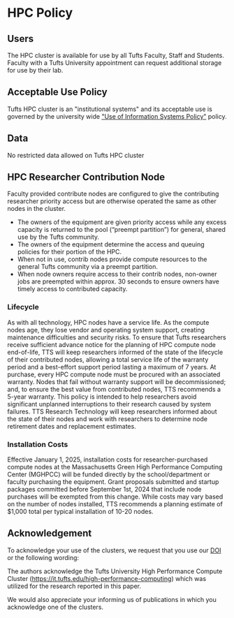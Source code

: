 # HPC Policy

## Users

The HPC cluster is available for use by all Tufts Faculty, Staff and Students.
Faculty with a Tufts University appointment can request additional storage for use by their lab.

## Acceptable Use Policy

Tufts HPC cluster is an "institutional systems" and its acceptable use is governed by the university wide ["Use of Information Systems Policy"](https://it.tufts.edu/sites/default/files/uploaded-files/2018-09/use-institutional_systems_2018-06-18_0.pdf) policy.

## Data

No restricted data allowed on Tufts HPC cluster

## HPC Researcher Contribution Node

Faculty provided contribute nodes are configured to give the contributing researcher priority access but are otherwise
operated the same as other nodes in the cluster.

- The owners of the equipment are given priority access while any excess capacity is returned to the pool (“preempt partition”) for general, shared use by the Tufts community.
- The owners of the equipment determine the access and queuing policies for their portion of the HPC.
- When not in use, contrib nodes provide compute resources to the general Tufts community via a preempt partition.
- When node owners require access to their contrib nodes, non-owner jobs are preempted within approx. 30 seconds to ensure owners have timely access to contributed capacity.

### Lifecycle

As with all technology, HPC nodes have a service life. As the compute nodes age, they lose vendor and operating system support, creating maintenance difficulties and security risks. To ensure that Tufts researchers receive sufficient advance notice for the planning of HPC compute node end-of-life, TTS will keep researchers informed of the state of the lifecycle of their contributed nodes, allowing a total service life of the warranty period and a best-effort support period lasting a maximum of 7 years. At purchase, every HPC compute node must be procured with an associated warranty. Nodes that fail without warranty support will be decommissioned; and, to ensure the best value from contributed nodes, TTS recommends a 5-year warranty. This policy is intended to help researchers avoid significant unplanned interruptions to their research caused by system failures. TTS Research Technology will keep researchers informed about the state of their nodes and work with researchers to determine node retirement dates and replacement estimates.

### Installation Costs

Effective January 1, 2025, installation costs for researcher-purchased compute nodes at the Massachusetts Green High Performance Computing Center (MGHPCC) will be funded directly by the school/department or faculty purchasing the equipment. Grant proposals submitted and startup packages committed before September 1st, 2024 that include node purchases will be exempted from this change. While costs may vary based on the number of nodes installed, TTS recommends a planning estimate of \$1,000 total per typical installation of 10-20 nodes.

## Acknowledgement

To acknowledge your use of the clusters, we request that you use our [DOI](http://dx.doi.org/10.25833/235d-b074) or the following wording:

The authors acknowledge the Tufts University High Performance Compute Cluster (https://it.tufts.edu/high-performance-computing) which was utilized for the research reported in this paper.

We would also appreciate your informing us of publications in which you acknowledge one of the clusters.

